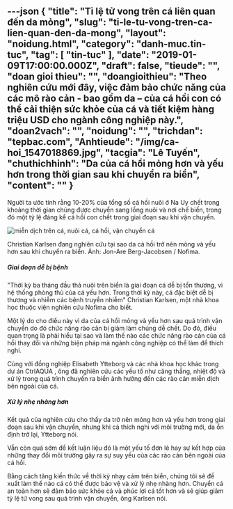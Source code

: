 ---json
{
    "title": "Tỉ lệ tử vong trên cá liên quan đến da mỏng",
    "slug": "ti-le-tu-vong-tren-ca-lien-quan-den-da-mong",
    "layout": "noidung.html",
    "category": "danh-muc.tin-tuc",
    "tag": [
        "tin-tuc"
    ],
    "date": "2019-01-09T17:00:00.000Z",
    "draft": false,
    "tieude": "",
    "doan gioi thieu": "",
    "doangioithieu": "Theo nghiên cứu mới đây, việc đảm bảo chức năng của các mô rào cản - bao gồm da – của cá hồi con có thể cải thiện sức khỏe của cá và tiết kiệm hàng triệu USD cho ngành công nghiệp này.",
    "doan2vach": "",
    "noidung": "",
    "trichdan": "tepbac.com",
    "Anhtieude": "/img/ca-hoi_1547018869.jpg",
    "tacgia": "Lê Tuyến",
    "chuthichhinh": "Da của cá hồi mỏng hơn và yếu hơn trong thời gian sau khi chuyển ra biển",
    "__content__": ""
}
---
<p>Người ta ước t&iacute;nh rằng 10-20% của tổng số c&aacute; hồi nu&ocirc;i ở Na Uy chết trong khoảng thời gian ch&uacute;ng được chuyển sang lồng nu&ocirc;i v&agrave; nơi chế biến, trong đ&oacute; một tỷ lệ đ&aacute;ng kể c&aacute; hồi con chết trong giai đoạn sau khi vận chuyển.&nbsp;</p>

<p><img alt="miễn dịch trên cá, nuôi cá, cá hồi, vận chuyển cá" src="https://tepbac.com/upload/images/2019/01/mien-dich-tren-ca_1547018358.jpg" title="miễn dịch trên cá, nuôi cá, cá hồi, vận chuyển cá" /></p>

<p>Christian Karlsen đang nghi&ecirc;n cứu tại sao da c&aacute; hồi trở n&ecirc;n mỏng v&agrave; yếu hơn sau khi chuyển ra biển. Ảnh: Jon-Are Berg-Jacobsen / Nofima.</p>

<h5>Giai đoạn dễ bị bệnh</h5>

<p>&quot;Thời kỳ ba th&aacute;ng đầu thả nu&ocirc;i tr&ecirc;n biển l&agrave; giai đoạn c&aacute; dễ bị tổn thương, v&igrave; hệ thống ph&ograve;ng thủ của c&aacute; yếu hơn. Trong thời kỳ n&agrave;y, c&aacute; đặc biệt dễ bị thương v&agrave; nhiễm c&aacute;c bệnh truyền nhiễm&quot; Christian Karlsen, một nh&agrave; khoa học thuộc viện nghi&ecirc;n cứu Nofima cho biết.</p>

<p>Một l&yacute; do cho điều n&agrave;y v&igrave; da của c&aacute; hồi mỏng v&agrave; yếu hơn sau qu&aacute; tr&igrave;nh vận chuyển do đ&oacute; chức năng r&agrave;o cản bị giảm l&agrave;m ch&uacute;ng dễ chết. Do đ&oacute;, điều quan trọng l&agrave; phải hiểu tại sao v&agrave; l&agrave;m thế n&agrave;o c&aacute;c chức năng r&agrave;o cản của c&aacute; hồi thay đổi v&agrave; những biện ph&aacute;p m&agrave; ng&agrave;nh c&ocirc;ng nghiệp c&oacute; thể l&agrave;m để th&iacute;ch nghi.</p>

<p>C&ugrave;ng với đồng nghiệp Elisabeth Ytteborg v&agrave; c&aacute;c nh&agrave; khoa học kh&aacute;c trong dự &aacute;n CtrlAQUA , &ocirc;ng đ&atilde; nghi&ecirc;n cứu c&aacute;c yếu tố như căng thẳng, nhiệt độ v&agrave; xử l&yacute; trong qu&aacute; tr&igrave;nh chuyển ra biển ảnh hưởng đến c&aacute;c r&agrave;o cản miễn dịch b&ecirc;n ngo&agrave;i của c&aacute;.</p>

<h5>Xử l&yacute; nhẹ nh&agrave;ng hơn</h5>

<p>Kết quả của nghi&ecirc;n cứu cho thấy da trở n&ecirc;n mỏng hơn v&agrave; yếu hơn trong giai đoạn sau khi vận chuyển, nhưng khi c&aacute; th&iacute;ch nghi với m&ocirc;i trường mới, da ổn định trở lại, Ytteborg n&oacute;i.</p>

<p>Vẫn c&ograve;n qu&aacute; sớm để kết luận liệu đ&oacute; l&agrave; một yếu tố đơn lẻ hay sự kết hợp của những thay đổi m&ocirc;i trường g&acirc;y ra sự suy yếu của c&aacute;c r&agrave;o cản b&ecirc;n ngo&agrave;i của c&aacute; hồi.</p>

<p>Bằng c&aacute;ch tăng kiến thức về thời kỳ nhạy cảm tr&ecirc;n biển, ch&uacute;ng t&ocirc;i sẽ đề xuất l&agrave;m thế n&agrave;o c&aacute; c&oacute; thể được bảo vệ v&agrave; xử l&yacute; nhẹ nh&agrave;ng hơn. Chuyển c&aacute; an to&agrave;n hơn sẽ đảm bảo sức khỏe c&aacute; v&agrave; ph&uacute;c lợi c&aacute; tốt hơn v&agrave; sẽ gi&uacute;p giảm tỷ lệ tử vong sau qu&aacute; tr&igrave;nh vận chuyển, &ocirc;ng Karlsen n&oacute;i.</p>
